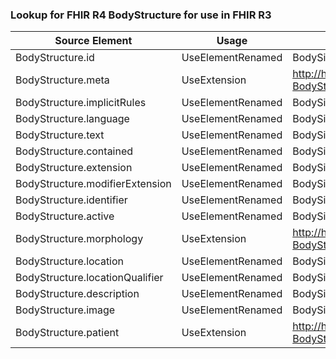 ### Lookup for FHIR R4 BodyStructure for use in FHIR R3

| Source Element | Usage | Target |
| -------------- | ----- | ------ |
| BodyStructure.id | UseElementRenamed | BodySite.id |
| BodyStructure.meta | UseExtension | http://hl7.org/fhir/4.0/StructureDefinition/extension-BodyStructure.meta |
| BodyStructure.implicitRules | UseElementRenamed | BodySite.implicitRules |
| BodyStructure.language | UseElementRenamed | BodySite.language |
| BodyStructure.text | UseElementRenamed | BodySite.text |
| BodyStructure.contained | UseElementRenamed | BodySite.contained |
| BodyStructure.extension | UseElementRenamed | BodySite.extension |
| BodyStructure.modifierExtension | UseElementRenamed | BodySite.modifierExtension |
| BodyStructure.identifier | UseElementRenamed | BodySite.identifier |
| BodyStructure.active | UseElementRenamed | BodySite.active |
| BodyStructure.morphology | UseExtension | http://hl7.org/fhir/4.0/StructureDefinition/extension-BodyStructure.morphology |
| BodyStructure.location | UseElementRenamed | BodySite.code |
| BodyStructure.locationQualifier | UseElementRenamed | BodySite.qualifier |
| BodyStructure.description | UseElementRenamed | BodySite.description |
| BodyStructure.image | UseElementRenamed | BodySite.image |
| BodyStructure.patient | UseExtension | http://hl7.org/fhir/4.0/StructureDefinition/extension-BodyStructure.patient |
